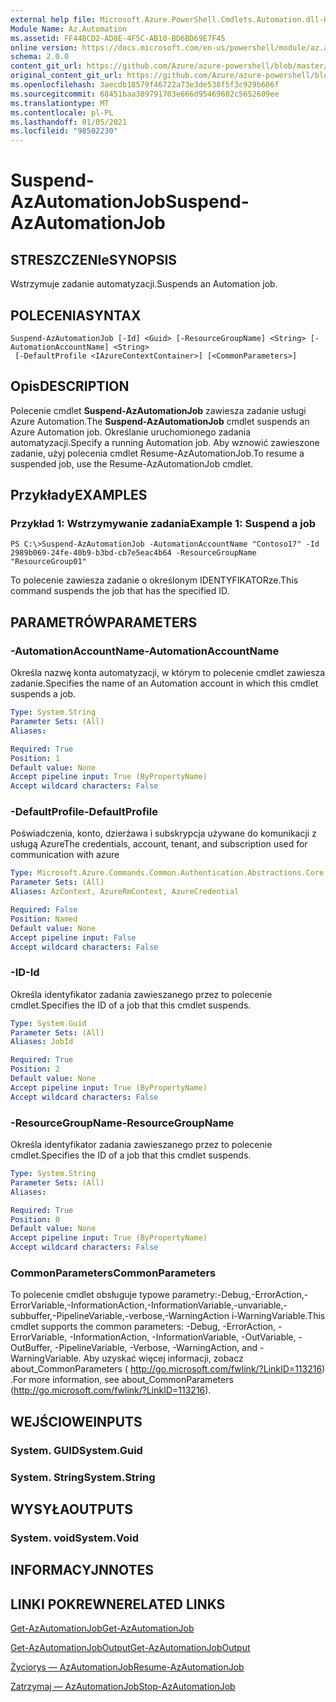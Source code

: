 ```yaml
---
external help file: Microsoft.Azure.PowerShell.Cmdlets.Automation.dll-Help.xml
Module Name: Az.Automation
ms.assetid: FF44BCD2-AD8E-4F5C-AB10-BD6BD69E7F45
online version: https://docs.microsoft.com/en-us/powershell/module/az.automation/suspend-azautomationjob
schema: 2.0.0
content_git_url: https://github.com/Azure/azure-powershell/blob/master/src/Automation/Automation/help/Suspend-AzAutomationJob.md
original_content_git_url: https://github.com/Azure/azure-powershell/blob/master/src/Automation/Automation/help/Suspend-AzAutomationJob.md
ms.openlocfilehash: 3aecdb18579f46722a73e3de538f5f3c929b606f
ms.sourcegitcommit: 68451baa389791703e666d95469602c5652609ee
ms.translationtype: MT
ms.contentlocale: pl-PL
ms.lasthandoff: 01/05/2021
ms.locfileid: "98502230"
---
```

# <span data-ttu-id="8ed51-101">Suspend-AzAutomationJob</span><span class="sxs-lookup"><span data-stu-id="8ed51-101">Suspend-AzAutomationJob</span></span>

## <span data-ttu-id="8ed51-102">STRESZCZENIe</span><span class="sxs-lookup"><span data-stu-id="8ed51-102">SYNOPSIS</span></span>
<span data-ttu-id="8ed51-103">Wstrzymuje zadanie automatyzacji.</span><span class="sxs-lookup"><span data-stu-id="8ed51-103">Suspends an Automation job.</span></span>

## <span data-ttu-id="8ed51-104">POLECENIA</span><span class="sxs-lookup"><span data-stu-id="8ed51-104">SYNTAX</span></span>

```
Suspend-AzAutomationJob [-Id] <Guid> [-ResourceGroupName] <String> [-AutomationAccountName] <String>
 [-DefaultProfile <IAzureContextContainer>] [<CommonParameters>]
```

## <span data-ttu-id="8ed51-105">Opis</span><span class="sxs-lookup"><span data-stu-id="8ed51-105">DESCRIPTION</span></span>
<span data-ttu-id="8ed51-106">Polecenie cmdlet **Suspend-AzAutomationJob** zawiesza zadanie usługi Azure Automation.</span><span class="sxs-lookup"><span data-stu-id="8ed51-106">The **Suspend-AzAutomationJob** cmdlet suspends an Azure Automation job.</span></span>
<span data-ttu-id="8ed51-107">Określanie uruchomionego zadania automatyzacji.</span><span class="sxs-lookup"><span data-stu-id="8ed51-107">Specify a running Automation job.</span></span>
<span data-ttu-id="8ed51-108">Aby wznowić zawieszone zadanie, użyj polecenia cmdlet Resume-AzAutomationJob.</span><span class="sxs-lookup"><span data-stu-id="8ed51-108">To resume a suspended job, use the Resume-AzAutomationJob cmdlet.</span></span>

## <span data-ttu-id="8ed51-109">Przykłady</span><span class="sxs-lookup"><span data-stu-id="8ed51-109">EXAMPLES</span></span>

### <span data-ttu-id="8ed51-110">Przykład 1: Wstrzymywanie zadania</span><span class="sxs-lookup"><span data-stu-id="8ed51-110">Example 1: Suspend a job</span></span>
```
PS C:\>Suspend-AzAutomationJob -AutomationAccountName "Contoso17" -Id 2989b069-24fe-40b9-b3bd-cb7e5eac4b64 -ResourceGroupName "ResourceGroup01"
```

<span data-ttu-id="8ed51-111">To polecenie zawiesza zadanie o określonym IDENTYFIKATORze.</span><span class="sxs-lookup"><span data-stu-id="8ed51-111">This command suspends the job that has the specified ID.</span></span>

## <span data-ttu-id="8ed51-112">PARAMETRÓW</span><span class="sxs-lookup"><span data-stu-id="8ed51-112">PARAMETERS</span></span>

### <span data-ttu-id="8ed51-113">-AutomationAccountName</span><span class="sxs-lookup"><span data-stu-id="8ed51-113">-AutomationAccountName</span></span>
<span data-ttu-id="8ed51-114">Określa nazwę konta automatyzacji, w którym to polecenie cmdlet zawiesza zadanie.</span><span class="sxs-lookup"><span data-stu-id="8ed51-114">Specifies the name of an Automation account in which this cmdlet suspends a job.</span></span>

```yaml
Type: System.String
Parameter Sets: (All)
Aliases:

Required: True
Position: 1
Default value: None
Accept pipeline input: True (ByPropertyName)
Accept wildcard characters: False
```

### <span data-ttu-id="8ed51-115">-DefaultProfile</span><span class="sxs-lookup"><span data-stu-id="8ed51-115">-DefaultProfile</span></span>
<span data-ttu-id="8ed51-116">Poświadczenia, konto, dzierżawa i subskrypcja używane do komunikacji z usługą Azure</span><span class="sxs-lookup"><span data-stu-id="8ed51-116">The credentials, account, tenant, and subscription used for communication with azure</span></span>

```yaml
Type: Microsoft.Azure.Commands.Common.Authentication.Abstractions.Core.IAzureContextContainer
Parameter Sets: (All)
Aliases: AzContext, AzureRmContext, AzureCredential

Required: False
Position: Named
Default value: None
Accept pipeline input: False
Accept wildcard characters: False
```

### <span data-ttu-id="8ed51-117">-ID</span><span class="sxs-lookup"><span data-stu-id="8ed51-117">-Id</span></span>
<span data-ttu-id="8ed51-118">Określa identyfikator zadania zawieszanego przez to polecenie cmdlet.</span><span class="sxs-lookup"><span data-stu-id="8ed51-118">Specifies the ID of a job that this cmdlet suspends.</span></span>

```yaml
Type: System.Guid
Parameter Sets: (All)
Aliases: JobId

Required: True
Position: 2
Default value: None
Accept pipeline input: True (ByPropertyName)
Accept wildcard characters: False
```

### <span data-ttu-id="8ed51-119">-ResourceGroupName</span><span class="sxs-lookup"><span data-stu-id="8ed51-119">-ResourceGroupName</span></span>
<span data-ttu-id="8ed51-120">Określa identyfikator zadania zawieszanego przez to polecenie cmdlet.</span><span class="sxs-lookup"><span data-stu-id="8ed51-120">Specifies the ID of a job that this cmdlet suspends.</span></span>

```yaml
Type: System.String
Parameter Sets: (All)
Aliases:

Required: True
Position: 0
Default value: None
Accept pipeline input: True (ByPropertyName)
Accept wildcard characters: False
```

### <span data-ttu-id="8ed51-121">CommonParameters</span><span class="sxs-lookup"><span data-stu-id="8ed51-121">CommonParameters</span></span>
<span data-ttu-id="8ed51-122">To polecenie cmdlet obsługuje typowe parametry:-Debug,-ErrorAction,-ErrorVariable,-InformationAction,-InformationVariable,-unvariable,-subbuffer,-PipelineVariable,-verbose,-WarningAction i-WarningVariable.</span><span class="sxs-lookup"><span data-stu-id="8ed51-122">This cmdlet supports the common parameters: -Debug, -ErrorAction, -ErrorVariable, -InformationAction, -InformationVariable, -OutVariable, -OutBuffer, -PipelineVariable, -Verbose, -WarningAction, and -WarningVariable.</span></span> <span data-ttu-id="8ed51-123">Aby uzyskać więcej informacji, zobacz about_CommonParameters ( http://go.microsoft.com/fwlink/?LinkID=113216) .</span><span class="sxs-lookup"><span data-stu-id="8ed51-123">For more information, see about_CommonParameters (http://go.microsoft.com/fwlink/?LinkID=113216).</span></span>

## <span data-ttu-id="8ed51-124">WEJŚCIOWE</span><span class="sxs-lookup"><span data-stu-id="8ed51-124">INPUTS</span></span>

### <span data-ttu-id="8ed51-125">System. GUID</span><span class="sxs-lookup"><span data-stu-id="8ed51-125">System.Guid</span></span>

### <span data-ttu-id="8ed51-126">System. String</span><span class="sxs-lookup"><span data-stu-id="8ed51-126">System.String</span></span>

## <span data-ttu-id="8ed51-127">WYSYŁA</span><span class="sxs-lookup"><span data-stu-id="8ed51-127">OUTPUTS</span></span>

### <span data-ttu-id="8ed51-128">System. void</span><span class="sxs-lookup"><span data-stu-id="8ed51-128">System.Void</span></span>

## <span data-ttu-id="8ed51-129">INFORMACYJN</span><span class="sxs-lookup"><span data-stu-id="8ed51-129">NOTES</span></span>

## <span data-ttu-id="8ed51-130">LINKI POKREWNE</span><span class="sxs-lookup"><span data-stu-id="8ed51-130">RELATED LINKS</span></span>

[<span data-ttu-id="8ed51-131">Get-AzAutomationJob</span><span class="sxs-lookup"><span data-stu-id="8ed51-131">Get-AzAutomationJob</span></span>](./Get-AzAutomationJob.md)

[<span data-ttu-id="8ed51-132">Get-AzAutomationJobOutput</span><span class="sxs-lookup"><span data-stu-id="8ed51-132">Get-AzAutomationJobOutput</span></span>](./Get-AzAutomationJobOutput.md)

[<span data-ttu-id="8ed51-133">Życiorys — AzAutomationJob</span><span class="sxs-lookup"><span data-stu-id="8ed51-133">Resume-AzAutomationJob</span></span>](./Resume-AzAutomationJob.md)

[<span data-ttu-id="8ed51-134">Zatrzymaj — AzAutomationJob</span><span class="sxs-lookup"><span data-stu-id="8ed51-134">Stop-AzAutomationJob</span></span>](./Stop-AzAutomationJob.md)


